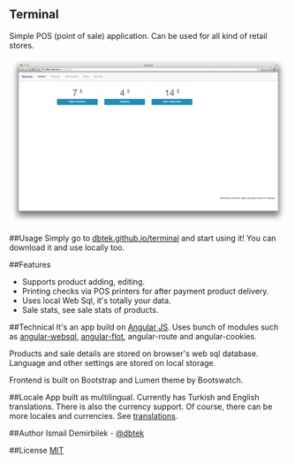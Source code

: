 Terminal
-----------

Simple POS (point of sale) application. Can be used for all kind of retail stores.

![terminal screenshot](terminal-ss.png)

##Usage
Simply go to [dbtek.github.io/terminal](http://dbtek.github.io/terminal) and start using it! You can download it and use locally too.

##Features
- Supports product adding, editing.
- Printing checks via POS printers for after payment product delivery.  
- Uses local Web Sql, it's totally your data.  
- Sale stats, see sale stats of products.

##Technical
It's an app build on [Angular JS](http://angularjs.org). Uses bunch of modules such as [angular-websql](https://github.com/dbtek/angular-websql), [angular-flot](https://github.com/develersrl/angular-flot), angular-route and angular-cookies.

Products and sale details are stored on browser's web sql database. Language and other settings are stored on local storage.

Frontend is built on Bootstrap and Lumen theme by Bootswatch.

##Locale
App built as multilingual. Currently has Turkish and English translations. There is also the currency support. Of course, there can be more locales and currencies. See [translations](http://github.com/dbtek/terminal/tree/master/app/local).

##Author
Ismail Demirbilek - [@dbtek](http://twitter.com/dbtek)

##License
[MIT](http://opensource.org/licenses/MIT)
